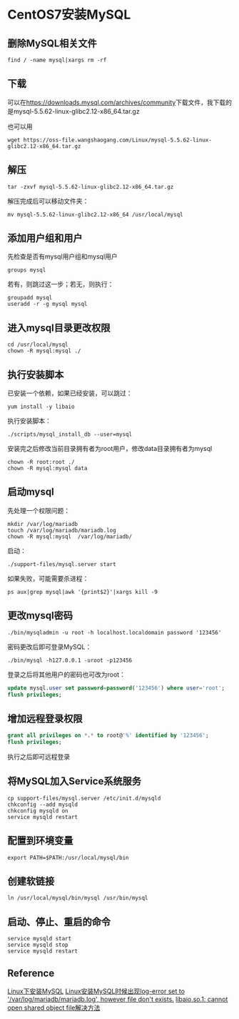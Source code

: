 # CentOS7安装MySQL

## 删除MySQL相关文件

```shell
find / -name mysql|xargs rm -rf
```

## 下载

可以在<https://downloads.mysql.com/archives/community>下载文件，我下载的是mysql-5.5.62-linux-glibc2.12-x86_64.tar.gz

也可以用
```shell
wget https://oss-file.wangshaogang.com/Linux/mysql-5.5.62-linux-glibc2.12-x86_64.tar.gz
```

## 解压

```shell
tar -zxvf mysql-5.5.62-linux-glibc2.12-x86_64.tar.gz
```

解压完成后可以移动文件夹：

```shell
mv mysql-5.5.62-linux-glibc2.12-x86_64 /usr/local/mysql
```

## 添加用户组和用户

先检查是否有mysql用户组和mysql用户

```shell
groups mysql
```

若有，则跳过这一步；若无，则执行：

```shell
groupadd mysql
useradd -r -g mysql mysql
```

## 进入mysql目录更改权限

```shell
cd /usr/local/mysql
chown -R mysql:mysql ./
```

## 执行安装脚本

已安装一个依赖，如果已经安装，可以跳过：

```shell
yum install -y libaio
```

执行安装脚本：

```shell
./scripts/mysql_install_db --user=mysql
```

安装完之后修改当前目录拥有者为root用户，修改data目录拥有者为mysql

```shell
chown -R root:root ./
chown -R mysql:mysql data
```

## 启动mysql

先处理一个权限问题：

```shell
mkdir /var/log/mariadb 
touch /var/log/mariadb/mariadb.log 
chown -R mysql:mysql  /var/log/mariadb/
```

启动：

```shell
./support-files/mysql.server start
```

如果失败，可能需要杀进程：

```shell
ps aux|grep mysql|awk '{print$2}'|xargs kill -9
```


## 更改mysql密码

```shell
./bin/mysqladmin -u root -h localhost.localdomain password '123456'
```

密码更改后即可登录MySQL：

```shell
./bin/mysql -h127.0.0.1 -uroot -p123456
```

登录之后将其他用户的密码也可改为root：

```sql
update mysql.user set password=password('123456') where user='root';
flush privileges;
```

## 增加远程登录权限

```sql
grant all privileges on *.* to root@'%' identified by '123456';
flush privileges;
```

执行之后即可远程登录

## 将MySQL加入Service系统服务

```shell
cp support-files/mysql.server /etc/init.d/mysqld
chkconfig --add mysqld
chkconfig mysqld on
service mysqld restart
```

## 配置到环境变量
```shell
export PATH=$PATH:/usr/local/mysql/bin
```

## 创建软链接
```shell
ln /usr/local/mysql/bin/mysql /usr/bin/mysql
```


## 启动、停止、重启的命令

```shell
service mysqld start
service mysqld stop
service mysqld restart
```


## Reference

[Linux下安装MySQL](https://www.jianshu.com/p/f4a98a905011)
[Linux安装MySQL时候出现log-error set to '/var/log/mariadb/mariadb.log', however file don't exists.](https://blog.csdn.net/BertonYip/article/details/80829524)
[libaio.so.1: cannot open shared object file解决方法](https://blog.csdn.net/lzwglory/article/details/54808074)
